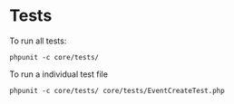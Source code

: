 # Tests

To run all tests:

    phpunit -c core/tests/
    
To run a individual test file

    phpunit -c core/tests/ core/tests/EventCreateTest.php

